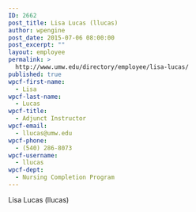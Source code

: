 ```yaml
---
ID: 2662
post_title: Lisa Lucas (llucas)
author: wpengine
post_date: 2015-07-06 08:00:00
post_excerpt: ""
layout: employee
permalink: >
  http://www.umw.edu/directory/employee/lisa-lucas/
published: true
wpcf-first-name:
  - Lisa
wpcf-last-name:
  - Lucas
wpcf-title:
  - Adjunct Instructor
wpcf-email:
  - llucas@umw.edu
wpcf-phone:
  - (540) 286-8073
wpcf-username:
  - llucas
wpcf-dept:
  - Nursing Completion Program
---
```

Lisa Lucas (llucas)